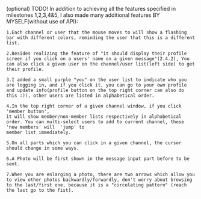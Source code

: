 (optional) TODO!
In addition to achieving all the features specified in milestones 1,2,3,4&5, 
I also made many additional features BY MYSELF(without use of API):

    1.Each channel or user that the mouse moves to will show a flashing bar with different colors, reminding the user that this is a different list.

    2.Besides realizing the feature of "it should display their profile screen if you click on a users' name on a given message"(2.4.2), You can also click a given user on the channel/user list(left side) to get their profile.

    3.I added a small purple "you" on the user list to indicate who you are logging in, and if you click it, you can go to your own profile and update info(profile button on the top right corner can also do this :)), other users are listed in alphabetical order.

    4.In the top right corner of a given channel window, if you click 'member button',
    it will show member/non-member lists respectively in alphabetical order. You can multi-select users to add to current channel, those 'new members' will  'jump' to
    member list immediately.

    5.On all parts which you can click in a given channel, the cursor should change in some ways.

    6.A Photo will be first shown in the message input part before to be sent.

    7.When you are enlarging a photo, there are two arrows which allow you to view other photos backwardly/forwardly, don't worry about browsing to the last/first one, because it is a "circulating pattern" (reach the last go to the fist).